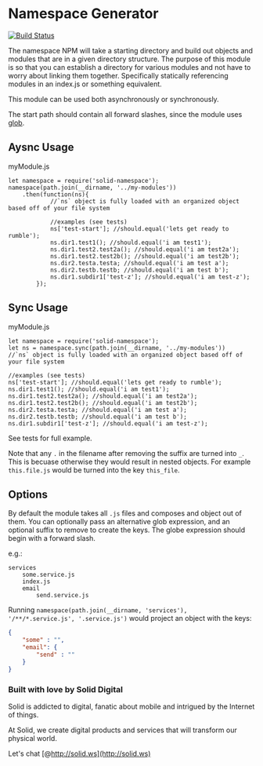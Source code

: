 # Namespace Generator

[![Build Status](https://secure.travis-ci.org/Gozala/namespace.png)](http://travis-ci.org/Solid-Interactive/namespace-generator)

The namespace NPM will take a starting directory and build out objects and modules that are in a given directory structure. The purpose of this module is
so that you can establish a directory for various modules and not have to worry about linking them together. Specifically statically referencing modules in an index.js or something equivalent.

This module can be used both asynchronously or synchronously.

The start path should contain all forward slashes, since the module uses [glob](https://www.npmjs.com/package/glob#windows).

## Aysnc Usage

myModule.js
```
let namespace = require('solid-namespace');
namespace(path.join(__dirname, '../my-modules'))
    .then(function(ns){
            //`ns` object is fully loaded with an organized object based off of your file system

            //examples (see tests)
            ns['test-start']; //should.equal('lets get ready to rumble');
            ns.dir1.test1(); //should.equal('i am test1');
            ns.dir1.test2.test2a(); //should.equal('i am test2a');
            ns.dir1.test2.test2b(); //should.equal('i am test2b');
            ns.dir2.testa.testa; //should.equal('i am test a');
            ns.dir2.testb.testb; //should.equal('i am test b');
            ns.dir1.subdir1['test-z']; //should.equal('i am test-z');
        });
```

## Sync Usage

myModule.js
```
let namespace = require('solid-namespace');
let ns = namespace.sync(path.join(__dirname, '../my-modules'))
//`ns` object is fully loaded with an organized object based off of your file system

//examples (see tests)
ns['test-start']; //should.equal('lets get ready to rumble');
ns.dir1.test1(); //should.equal('i am test1');
ns.dir1.test2.test2a(); //should.equal('i am test2a');
ns.dir1.test2.test2b(); //should.equal('i am test2b');
ns.dir2.testa.testa; //should.equal('i am test a');
ns.dir2.testb.testb; //should.equal('i am test b');
ns.dir1.subdir1['test-z']; //should.equal('i am test-z');
```

See tests for full example.

Note that any `.` in the filename after removing the suffix are turned into `_`. This is becuase otherwise they would result
in nested objects. For example `this.file.js` would be turned into the key `this_file`.

## Options

By default the module takes all `.js` files and composes and object out of them. You can optionally pass an alternative
glob expression, and an optional suffix to remove to create the keys. The globe expression should begin with a forward slash.

e.g.:

```
services
    some.service.js
    index.js
    email
        send.service.js
```

Running `namespace(path.join(__dirname, 'services'), '/**/*.service.js', '.service.js')` would project an object with the keys:

```json
{
    "some" : "",
    "email": {
        "send" : ""
    }
}
```

### Built with love by Solid Digital

Solid is addicted to digital, fanatic about mobile and intrigued by the Internet of things.

At Solid, we create digital products and services that will transform our physical world.

Let's chat
[@http://solid.ws](http://solid.ws)
